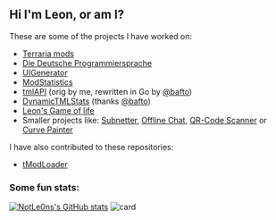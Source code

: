 ## Hi I'm Leon, or am I?

These are some of the projects I have worked on: 
- [Terraria mods](https://github.com/users/NotLe0n/projects/2)
- [Die Deutsche Programmiersprache](https://github.com/NotLe0n/Die-Deutsche-Programmiersprache)
- [UIGenerator](https://github.com/NotLe0n/UIGenerator)
- [ModStatistics](https://github.com/NotLe0n/ModStats)
- [tmlAPI](https://github.com/NotLe0n/tmlapis) (orig by me, rewritten in Go by [@bafto](https://github.com/bafto))
- [DynamicTMLStats](https://github.com/NotLe0n/DynamicTMLStats) (thanks [@bafto](https://github.com/bafto))
- [Leon's Game of life](https://github.com/NotLe0n/LeonsGameOfLife)
- Smaller projects like: [Subnetter](https://github.com/NotLe0n/Subnetter), [Offline Chat](https://github.com/NotLe0n/OfflineChat), [QR-Code Scanner](https://github.com/NotLe0n/QRCodeScanner) or [Curve Painter](https://github.com/NotLe0n/CurvePainter)

I have also contributed to these repositories:
- [tModLoader](https://github.com/tModLoader/tModLoader)

### Some fun stats:
[![NotLe0ns's GitHub stats](https://github-readme-stats.vercel.app/api?username=NotLe0n&show_icons=true&theme=tokyonight)](https://github.com/anuraghazra/github-readme-stats)
![card](https://dynamictmlstats.repl.co/?steamid64=76561198278789341)
